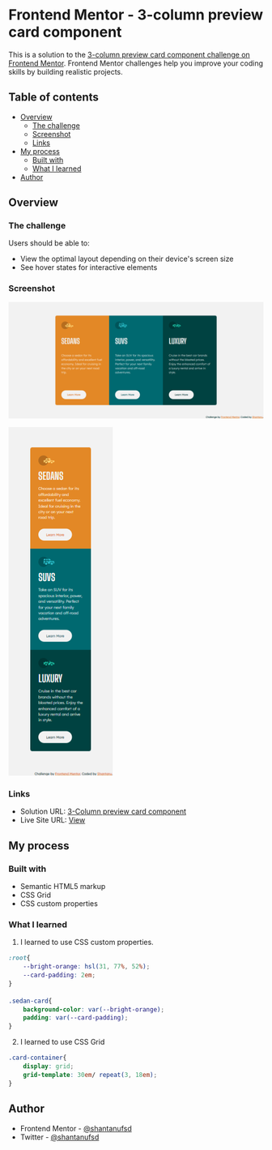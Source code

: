 # Frontend Mentor - 3-column preview card component

This is a solution to the [3-column preview card component challenge on Frontend Mentor](https://www.frontendmentor.io/challenges/3column-preview-card-component-pH92eAR2-). Frontend Mentor challenges help you improve your coding skills by building realistic projects. 

## Table of contents

- [Overview](#overview)
  - [The challenge](#the-challenge)
  - [Screenshot](#screenshot)
  - [Links](#links)
- [My process](#my-process)
  - [Built with](#built-with)
  - [What I learned](#what-i-learned)
- [Author](#author)

## Overview

### The challenge

Users should be able to:

- View the optimal layout depending on their device's screen size
- See hover states for interactive elements

### Screenshot

![Screenshot of 3 Column Preview Card Component on desktop](./screenshots/3-column-preview-card-component-screenshot-desktop.png)

![Screenshot of 3 Column Preview Card Component on mobile](./screenshots/3-column-preview-card-component-screenshot-mobile.png)

### Links

- Solution URL: [3-Column preview card component](https://github.com/shantanufsd/frontend-mentor-challenges/tree/main/3-column-preview-card-component)
- Live Site URL: [View](https://shantanufsd.github.io/frontend-mentor-challenges/3-column-preview-card-component)

## My process

### Built with

- Semantic HTML5 markup
- CSS Grid
- CSS custom properties

### What I learned

1. I learned to use CSS custom properties.
```css
:root{
    --bright-orange: hsl(31, 77%, 52%);
    --card-padding: 2em;
}

.sedan-card{
    background-color: var(--bright-orange);
    padding: var(--card-padding);
}
```

2. I learned to use CSS Grid
```css
.card-container{
    display: grid;
    grid-template: 30em/ repeat(3, 18em);
}
```

## Author

- Frontend Mentor - [@shantanufsd](https://www.frontendmentor.io/profile/shantanufsd)
- Twitter - [@shantanufsd](https://www.twitter.com/shantanufsd)
